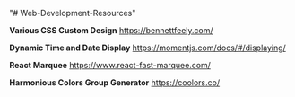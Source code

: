 "# Web-Development-Resources" 

**Various CSS Custom Design** 
https://bennettfeely.com/

**Dynamic Time and Date Display**
https://momentjs.com/docs/#/displaying/

**React Marquee**
https://www.react-fast-marquee.com/

**Harmonious Colors Group Generator**
https://coolors.co/
